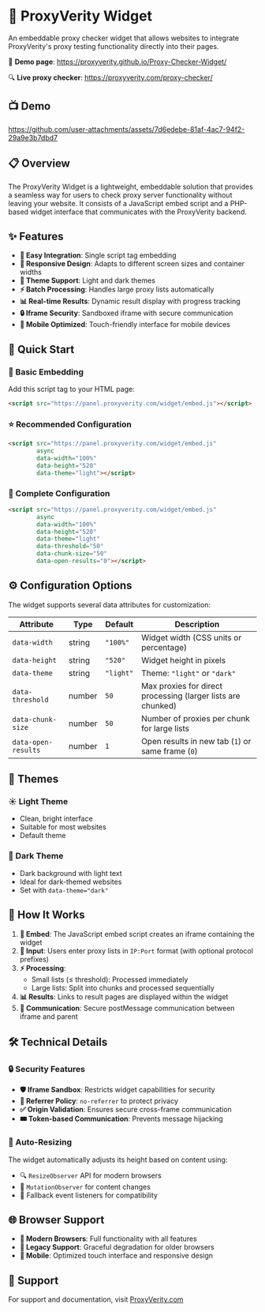 # 🔧 ProxyVerity Widget

An embeddable proxy checker widget that allows websites to integrate ProxyVerity's proxy testing functionality directly into their pages.

🚀 **Demo page**: https://proxyverity.github.io/Proxy-Checker-Widget/

🔍 **Live proxy checker**: https://proxyverity.com/proxy-checker/


## 📺 Demo

https://github.com/user-attachments/assets/7d6edebe-81af-4ac7-94f2-29a9e3b7dbd7

## 📋 Overview

The ProxyVerity Widget is a lightweight, embeddable solution that provides a seamless way for users to check proxy server functionality without leaving your website. It consists of a JavaScript embed script and a PHP-based widget interface that communicates with the ProxyVerity backend.

## ✨ Features

- **🔌 Easy Integration**: Single script tag embedding
- **📱 Responsive Design**: Adapts to different screen sizes and container widths
- **🎨 Theme Support**: Light and dark themes
- **⚡ Batch Processing**: Handles large proxy lists automatically
- **📊 Real-time Results**: Dynamic result display with progress tracking
- **🔒 Iframe Security**: Sandboxed iframe with secure communication
- **📲 Mobile Optimized**: Touch-friendly interface for mobile devices

## 🚀 Quick Start

### 🔧 Basic Embedding

Add this script tag to your HTML page:

```html
<script src="https://panel.proxyverity.com/widget/embed.js"></script>
```

### ⭐ Recommended Configuration

```html
<script src="https://panel.proxyverity.com/widget/embed.js"
        async
        data-width="100%"
        data-height="520"
        data-theme="light"></script>
```

### 🔧 Complete Configuration

```html
<script src="https://panel.proxyverity.com/widget/embed.js"
        async
        data-width="100%"
        data-height="520"
        data-theme="light"
        data-threshold="50"
        data-chunk-size="50"
        data-open-results="0"></script>
```

## ⚙️ Configuration Options

The widget supports several data attributes for customization:

| Attribute | Type | Default | Description |
|-----------|------|---------|-------------|
| `data-width` | string | `"100%"` | Widget width (CSS units or percentage) |
| `data-height` | string | `"520"` | Widget height in pixels |
| `data-theme` | string | `"light"` | Theme: `"light"` or `"dark"` |
| `data-threshold` | number | `50` | Max proxies for direct processing (larger lists are chunked) |
| `data-chunk-size` | number | `50` | Number of proxies per chunk for large lists |
| `data-open-results` | number | `1` | Open results in new tab (`1`) or same frame (`0`) |

## 🎨 Themes

### ☀️ Light Theme
- Clean, bright interface
- Suitable for most websites
- Default theme

### 🌙 Dark Theme
- Dark background with light text
- Ideal for dark-themed websites
- Set with `data-theme="dark"`

## 🔄 How It Works

1. **🔌 Embed**: The JavaScript embed script creates an iframe containing the widget
2. **📝 Input**: Users enter proxy lists in `IP:Port` format (with optional protocol prefixes)
3. **⚡ Processing**:
   - Small lists (≤ threshold): Processed immediately
   - Large lists: Split into chunks and processed sequentially
4. **📊 Results**: Links to result pages are displayed within the widget
5. **💬 Communication**: Secure postMessage communication between iframe and parent

## 🛠️ Technical Details

### 🔒 Security Features

- **🛡️ Iframe Sandbox**: Restricts widget capabilities for security
- **🔐 Referrer Policy**: `no-referrer` to protect privacy
- **✅ Origin Validation**: Ensures secure cross-frame communication
- **🎟️ Token-based Communication**: Prevents message hijacking

### 📏 Auto-Resizing

The widget automatically adjusts its height based on content using:
- 🔍 `ResizeObserver` API for modern browsers
- 👀 `MutationObserver` for content changes
- 🔄 Fallback event listeners for compatibility

## 🌐 Browser Support

- **🚀 Modern Browsers**: Full functionality with all features
- **🔧 Legacy Support**: Graceful degradation for older browsers
- **📱 Mobile**: Optimized touch interface and responsive design

## 💬 Support

For support and documentation, visit [ProxyVerity.com](https://proxyverity.com)
